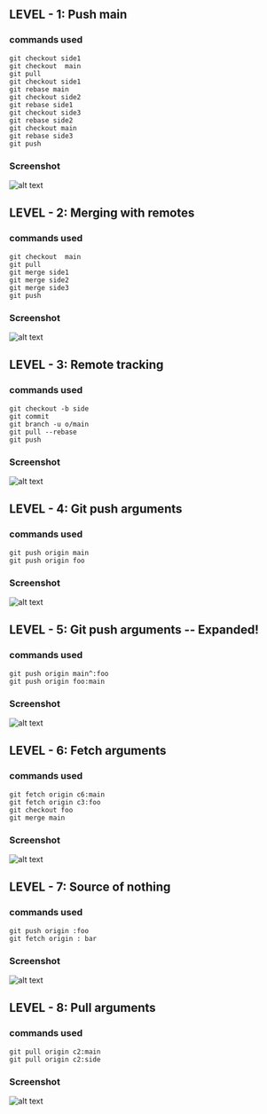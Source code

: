 ## LEVEL - 1: Push main

### commands used

```
git checkout side1
git checkout  main
git pull
git checkout side1
git rebase main
git checkout side2
git rebase side1
git checkout side3
git rebase side2
git checkout main
git rebase side3
git push
```

### Screenshot

![alt text](image.png)

## LEVEL - 2: Merging with remotes

### commands used

```
git checkout  main
git pull
git merge side1
git merge side2
git merge side3
git push
```

### Screenshot

![alt text](image-1.png)

## LEVEL - 3: Remote tracking

### commands used

```
git checkout -b side
git commit
git branch -u o/main
git pull --rebase
git push
```

### Screenshot

![alt text](image-2.png)

## LEVEL - 4: Git push arguments

### commands used

```
git push origin main
git push origin foo
```

### Screenshot

![alt text](image-3.png)

## LEVEL - 5: Git push arguments -- Expanded!

### commands used

```
git push origin main^:foo
git push origin foo:main
```

### Screenshot

![alt text](image-4.png)

## LEVEL - 6: Fetch arguments

### commands used

```
git fetch origin c6:main
git fetch origin c3:foo
git checkout foo
git merge main
```

### Screenshot

![alt text](image-5.png)

## LEVEL - 7: Source of nothing

### commands used

```
git push origin :foo
git fetch origin : bar
```

### Screenshot

![alt text](image-6.png)

## LEVEL - 8: Pull arguments

### commands used

```
git pull origin c2:main
git pull origin c2:side
```

### Screenshot

![alt text](image-7.png)
